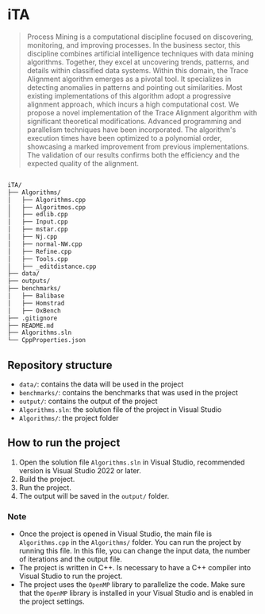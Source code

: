 # iTA

> Process Mining is a computational discipline focused on discovering, monitoring, and improving processes. In the business sector, this discipline combines artificial intelligence techniques with data mining algorithms. Together, they excel at uncovering trends, patterns, and details within classified data systems. Within this domain, the Trace Alignment algorithm emerges as a pivotal tool. It specializes in detecting anomalies in patterns and pointing out similarities. Most existing implementations of this algorithm adopt a progressive alignment approach, which incurs a high computational cost. We propose a novel implementation of the Trace Alignment algorithm with significant theoretical modifications. Advanced programming and parallelism techniques have been incorporated. The algorithm's execution times have been optimized to a polynomial order, showcasing a marked improvement from previous implementations. The validation of our results confirms both the efficiency and the expected quality of the alignment.

```bash

iTA/
├── Algorithms/
│   ├── Algorithms.cpp
│   ├── Algoritmos.cpp
│   ├── edlib.cpp
│   ├── Input.cpp
│   ├── mstar.cpp
│   ├── Nj.cpp
│   ├── normal-NW.cpp
│   ├── Refine.cpp
│   ├── Tools.cpp
│   ├── _editdistance.cpp
├── data/
├── outputs/
├── benchmarks/
│   ├── Balibase
│   ├── Homstrad
│   ├── OxBench
├── .gitignore
├── README.md
├── Algorithms.sln
└── CppProperties.json
```

## Repository structure

- `data/`: contains the data will be used in the project
- `benchmarks/`: contains the benchmarks that was used in the project
- `output/`: contains the output of the project
- `Algorithms.sln`: the solution file of the project in Visual Studio
- `Algorithms/`: the project folder

## How to run the project

1. Open the solution file `Algorithms.sln` in Visual Studio, recommended version is Visual Studio 2022 or later.
2. Build the project.
3. Run the project.
4. The output will be saved in the `output/` folder.

### Note

- Once the project is opened in Visual Studio, the main file is `Algorithms.cpp` in the `Algorithms/` folder. You can run the project by running this file. In this file, you can change the input data, the number of iterations and the output file.
- The project is written in C++. Is necessary to have a C++ compiler into Visual Studio to run the project.
- The project uses the `OpenMP` library to parallelize the code. Make sure that the `OpenMP` library is installed in your Visual Studio and is enabled in the project settings.
